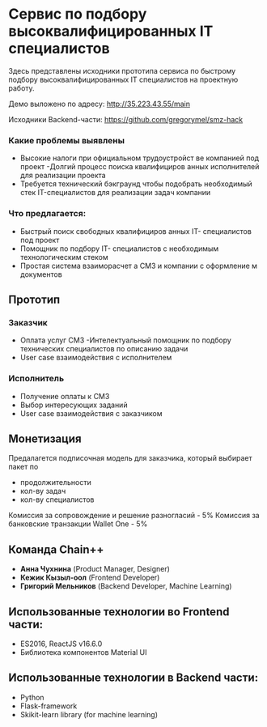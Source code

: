 # Сервис по подбору высоквалифицированных IT специалистов

Здесь представлены исходники прототипа сервиса по быстрому подбору высоквалифицированных IT специалистов на проектную работу.

Демо выложено по адресу: http://35.223.43.55/main

Исходники Backend-части: https://github.com/gregorymel/smz-hack 

### Какие проблемы выявлены
- Высокие налоги при официальном трудоустройст ве компанией под проект
-Долгий процесс поиска квалифициров анных исполнителей для реализации проекта
- Требуется технический бэкграунд чтобы подобрать необходимый стек IT-специалистов для реализации
задач компании


### Что предлагается:
- Быстрый поиск свободных квалифициров анных IT- специалистов под проект
- Помощник по подбору IT- специалистов с необходимым технологическим
стеком
- Простая система взаиморасчет а СМЗ и компании с оформление м документов


## Прототип
### Заказчик
 - Оплата услуг СМЗ
 -Интелектуальный помощник по подбору технических специалистов по описанию задачи
 - User case взаимодействия с исполнителем
 
### Исполнитель
- Получение оплаты к СМЗ
- Выбор интересующих заданий
- User case взаимодействия с заказчиком

## Монетизация

Предалагется подписочная модель для заказчика, который выбирает пакет по
- продолжительности
- кол-ву задач
- кол-ву специалистов

Комиссия за сопровождение и решение разногласий - 5%
Комиссия за банковские транзакции Wallet One - 5%




## Команда Chain++
- **Анна Чухнина** (Product Manager, Designer)
- **Кежик Кызыл-оол** (Frontend Developer)
- **Григорий Мельников** (Backend Developer, Machine Learning)


## Использованные технологии во Frontend части:
- ES2016, ReactJS v16.6.0
- Библиотека компонентов Material UI

## Использованные технологии в Backend части:
- Python
- Flask-framework 
- Skikit-learn library (for machine learning)
